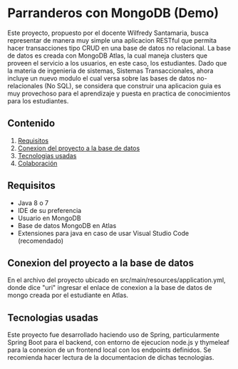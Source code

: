 # Parranderos con MongoDB (Demo)

Este proyecto, propuesto por el docente Wilfredy Santamaria, busca representar de manera muy simple una aplicacion RESTful que permita hacer transacciones tipo CRUD en una base de datos no relacional. La base de datos es creada con MongoDB Atlas, la cual maneja clusters que proveen el servicio a los usuarios, en este caso, los estudiantes. Dado que la materia de ingenieria de sistemas, Sistemas Transaccionales, ahora incluye un nuevo modulo el cual versa sobre las bases de datos no-relacionales (No SQL), se considera que construir una aplicacion guia es muy provechoso para el aprendizaje y puesta en practica de conocimientos para los estudiantes.

## Contenido

1. [Requisitos](#requisitos)
2. [Conexion del proyecto a la base de datos](#conexion-del-proyecto-a-la-base-de-datos)
4. [Tecnologias usadas](#tecnologias-usadas)
5. [Colaboración](#colaboración)


## Requisitos

- Java 8 o 7
- IDE de su preferencia
- Usuario en MongoDB
- Base de datos MongoDB en Atlas
- Extensiones para java en caso de usar Visual Studio Code (recomendado) 

## Conexion del proyecto a la base de datos

En el archivo del proyecto ubicado en src/main/resources/application.yml, donde dice "uri" ingresar el enlace de conexion a la base de datos de mongo creada por el estudiante en Atlas.

## Tecnologias usadas

Este proyecto fue desarrollado haciendo uso de Spring, particularmente Spring Boot para el backend, con entorno de ejecucion node.js y thymeleaf para la conexion de un frontend local con los endpoints definidos. Se recomienda hacer lectura de la documentacion de dichas tecnologias.


